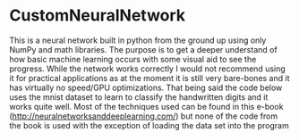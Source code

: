 # CustomNeuralNetwork
This is a neural network built in python from the ground up using only NumPy and math libraries. The purpose is to get a deeper understand of how basic machine learning occurs with some visual aid to see the progress. While the network works correctly I would not recommend using it for practical applications as at the moment it is still very bare-bones and it has virtually no speed/GPU optimizations. That being said the code below uses the mnist dataset to learn to classify the handwritten digits and it works quite well. Most of the techniques used can be found in this e-book (http://neuralnetworksanddeeplearning.com/) but none of the code from the book is used with the exception of loading the data set into the program

